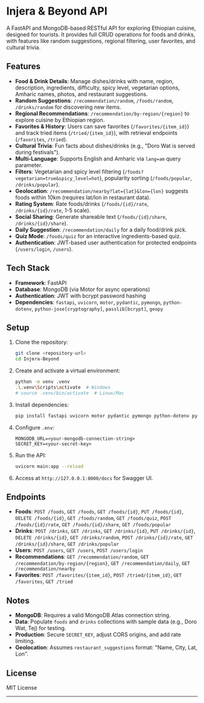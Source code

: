 # Injera & Beyond API

A FastAPI and MongoDB-based RESTful API for exploring Ethiopian cuisine, designed for tourists. It provides full CRUD operations for foods and drinks, with features like random suggestions, regional filtering, user favorites, and cultural trivia.

## Features
- **Food & Drink Details**: Manage dishes/drinks with name, region, description, ingredients, difficulty, spicy level, vegetarian options, Amharic names, photos, and restaurant suggestions.
- **Random Suggestions**: `/recommendation/random`, `/foods/random`, `/drinks/random` for discovering new items.
- **Regional Recommendations**: `/recommendation/by-region/{region}` to explore cuisine by Ethiopian region.
- **Favorites & History**: Users can save favorites (`/favorites/{item_id}`) and track tried items (`/tried/{item_id}`), with retrieval endpoints (`/favorites`, `/tried`).
- **Cultural Trivia**: Fun facts about dishes/drinks (e.g., "Doro Wat is served during festivals").
- **Multi-Language**: Supports English and Amharic via `lang=am` query parameter.
- **Filters**: Vegetarian and spicy level filtering (`/foods?vegetarian=true&spicy_level=hot`), popularity sorting (`/foods/popular`, `/drinks/popular`).
- **Geolocation**: `/recommendation/nearby?lat={lat}&lon={lon}` suggests foods within 10km (requires lat/lon in restaurant data).
- **Rating System**: Rate foods/drinks (`/foods/{id}/rate`, `/drinks/{id}/rate`, 1-5 scale).
- **Social Sharing**: Generate shareable text (`/foods/{id}/share`, `/drinks/{id}/share`).
- **Daily Suggestion**: `/recommendation/daily` for a daily food/drink pick.
- **Quiz Mode**: `/foods/quiz` for an interactive ingredients-based quiz.
- **Authentication**: JWT-based user authentication for protected endpoints (`/users/login`, `/users`).

## Tech Stack
- **Framework**: FastAPI
- **Database**: MongoDB (via Motor for async operations)
- **Authentication**: JWT with bcrypt password hashing
- **Dependencies**: `fastapi`, `uvicorn`, `motor`, `pydantic`, `pymongo`, `python-dotenv`, `python-jose[cryptography]`, `passlib[bcrypt]`, `geopy`

## Setup
1. Clone the repository:
   ```bash
   git clone <repository-url>
   cd Injera-Beyond
   ```
2. Create and activate a virtual environment:
   ```bash
   python -m venv .venv
   .\.venv\Scripts\activate  # Windows
   # source .venv/bin/activate  # Linux/Mac
   ```
3. Install dependencies:
   ```bash
   pip install fastapi uvicorn motor pydantic pymongo python-dotenv python-jose[cryptography] passlib[bcrypt] geopy
   ```
4. Configure `.env`:
   ```
   MONGODB_URL=<your-mongodb-connection-string>
   SECRET_KEY=<your-secret-key>
   ```
5. Run the API:
   ```bash
   uvicorn main:app --reload
   ```
6. Access at `http://127.0.0.1:8000/docs` for Swagger UI.

## Endpoints
- **Foods**: `POST /foods`, `GET /foods`, `GET /foods/{id}`, `PUT /foods/{id}`, `DELETE /foods/{id}`, `GET /foods/random`, `GET /foods/quiz`, `POST /foods/{id}/rate`, `GET /foods/{id}/share`, `GET /foods/popular`
- **Drinks**: `POST /drinks`, `GET /drinks`, `GET /drinks/{id}`, `PUT /drinks/{id}`, `DELETE /drinks/{id}`, `GET /drinks/random`, `POST /drinks/{id}/rate`, `GET /drinks/{id}/share`, `GET /drinks/popular`
- **Users**: `POST /users`, `GET /users`, `POST /users/login`
- **Recommendations**: `GET /recommendation/random`, `GET /recommendation/by-region/{region}`, `GET /recommendation/daily`, `GET /recommendation/nearby`
- **Favorites**: `POST /favorites/{item_id}`, `POST /tried/{item_id}`, `GET /favorites`, `GET /tried`

## Notes
- **MongoDB**: Requires a valid MongoDB Atlas connection string.
- **Data**: Populate `foods` and `drinks` collections with sample data (e.g., Doro Wat, Tej) for testing.
- **Production**: Secure `SECRET_KEY`, adjust CORS origins, and add rate limiting.
- **Geolocation**: Assumes `restaurant_suggestions` format: "Name, City, Lat, Lon".

## License
MIT License

---

